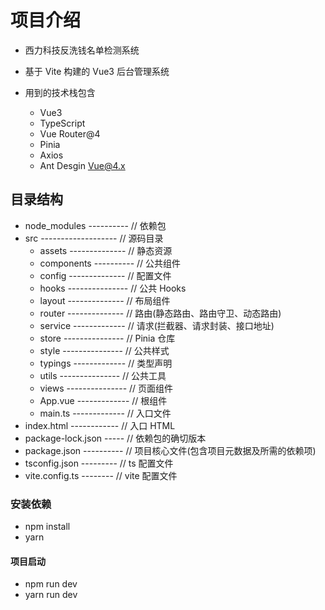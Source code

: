 # 项目介绍

- 西力科技反洗钱名单检测系统

- 基于 Vite 构建的 Vue3 后台管理系统
- 用到的技术栈包含
  - Vue3
  - TypeScript
  - Vue Router@4
  - Pinia
  - Axios
  - Ant Desgin Vue@4.x

## 目录结构

- node_modules ---------- // 依赖包
- src ------------------- // 源码目录
  - assets -------------- // 静态资源
  - components ---------- // 公共组件
  - config -------------- // 配置文件
  - hooks --------------- // 公共 Hooks
  - layout -------------- // 布局组件
  - router -------------- // 路由(静态路由、路由守卫、动态路由)
  - service ------------- // 请求(拦截器、请求封装、接口地址)
  - store --------------- // Pinia 仓库
  - style --------------- // 公共样式
  - typings ------------- // 类型声明
  - utils --------------- // 公共工具
  - views --------------- // 页面组件
  - App.vue ------------- // 根组件
  - main.ts ------------- // 入口文件
- index.html ------------ // 入口 HTML
- package-lock.json ----- // 依赖包的确切版本
- package.json ---------- // 项目核心文件(包含项目元数据及所需的依赖项)
- tsconfig.json --------- // ts 配置文件
- vite.config.ts -------- // vite 配置文件

### 安装依赖

- npm install
- yarn

#### 项目启动

- npm run dev
- yarn run dev
